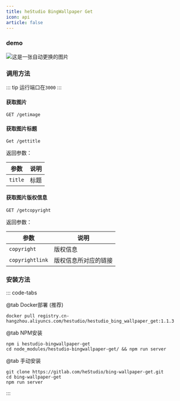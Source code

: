 ```yaml
---
title: heStudio BingWallpaper Get
icon: api
article: false
---
```


### demo
![这是一张自动更换的图片](https://hbwg.hestudio.org/getimage)

### 调用方法

::: tip
运行端口在`3000`
:::

#### 获取图片
```
GET /getimage
```

#### 获取图片标题
```
Get /gettitle
```

返回参数：

| 参数 | 说明 |
|---|---|
| `title` | 标题 |

#### 获取图片版权信息
```
GET /getcopyright
```

返回参数：

| 参数 | 说明 |
|---|---|
| `copyright` | 版权信息 |
| `copyrightlink` | 版权信息所对应的链接 |

### 安装方法

::: code-tabs

@tab Docker部署 (推荐)
```shell
docker pull registry.cn-hangzhou.aliyuncs.com/hestudio/hestudio_bing_wallpaper_get:1.1.3
```


@tab NPM安装
```shell
npm i hestudio-bingwallpaper-get
cd node_modules/hestudio-bingwallpaper-get/ && npm run server
```

@tab 手动安装
```shell
git clone https://gitlab.com/heStudio/bing-wallpaper-get.git
cd bing-wallpaper-get
npm run server
```

:::